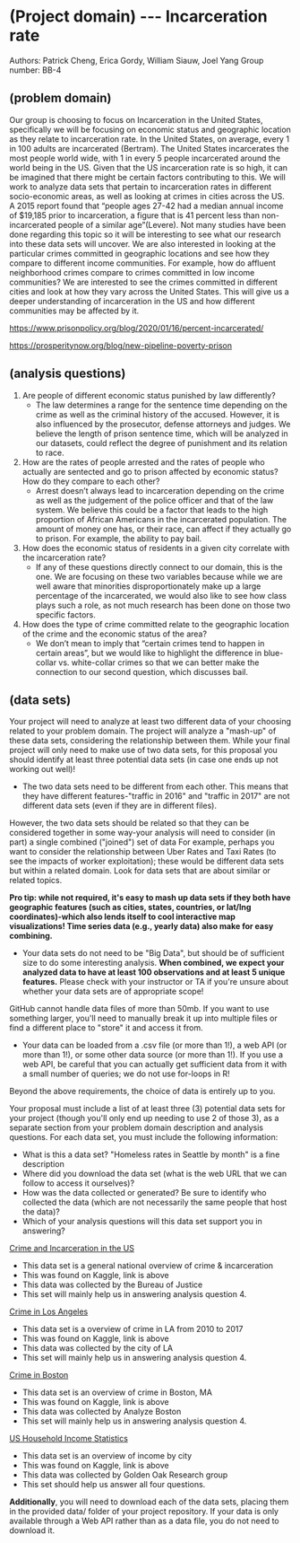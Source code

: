 # (Project domain)  --- Incarceration rate
Authors: Patrick Cheng, Erica Gordy, William Siauw, Joel Yang
Group number: BB-4

## (problem domain)
 Our group is choosing to focus on Incarceration in the United States, specifically we will be focusing on economic status and geographic location as they relate to incarceration rate. In the United States, on average, every 1 in 100 adults are incarcerated (Bertram). The United States incarcerates the most people world wide, with 1 in every 5 people incarcerated around the world being in the US. Given that the US incarceration rate is so high, it can be imagined that there might be certain factors contributing to this.
	We will work to analyze data sets that pertain to incarceration rates in different socio-economic areas, as well as looking at crimes in cities across the US. A 2015 report found that “people ages 27-42 had a median annual income of $19,185 prior to incarceration, a figure that is 41 percent less than non-incarcerated people of a similar age”(Levere). Not many studies have been done regarding this topic so it will be interesting to see what our research into these data sets will uncover. We are also interested in looking at the particular crimes committed in geographic locations and see how they compare to different income communities. For example, how do affluent neighborhood crimes compare to crimes committed in low income communities? We are interested to see the crimes committed in different cities and look at how they vary across the United States. This will give us a deeper understanding of incarceration in the US and how different communities may be affected by it.

https://www.prisonpolicy.org/blog/2020/01/16/percent-incarcerated/

https://prosperitynow.org/blog/new-pipeline-poverty-prison

## (analysis questions)
1. Are people of different economic status punished by law differently?
    - The law determines a range for the sentence time depending on the crime as well as the criminal history of the accused. However, it is also influenced by the prosecutor, defense attorneys and judges. We believe the length of prison sentence time, which will be analyzed in our datasets, could reflect the degree of punishment and its relation to race.
2. How are the rates of people arrested and the rates of people who actually are sentected and go to prison affected by economic status? How do they compare to each other?
   - Arrest doesn’t always lead to incarceration depending on the crime as well as the judgement of the police officer and that of the law system. We believe this could be a factor that leads to the high proportion of African Americans in the incarcerated population. The amount of money one has, or their race, can affect if they actually go to prison. For example, the ability to pay bail.
3. How does the economic status of residents in a given city correlate with the incarceration rate?
   - If any of these questions directly connect to our domain, this is the one. We are focusing on these two variables because while we are well aware that minorities disproportionately make up a large percentage of the incarcerated, we would also like to see how class plays such a role, as not much research has been done on those two specific factors.
4. How does the type of crime committed relate to the geographic location of the crime and the economic status of the area?
   - We don’t mean to imply that “certain crimes tend to happen in certain areas”, but we would like to highlight the difference in blue-collar vs. white-collar crimes so that we can better make the connection to our second question, which discusses bail.


## (data sets)

Your project will need to analyze at least two different data of your choosing related to your problem domain. The project will analyze a "mash-up" of these data sets, considering the relationship between them. While your final project will only need to make use of two data sets, for this proposal you should identify at least three potential data sets (in case one ends up not working out well)!

- The two data sets need to be different from each other. This means that they have different features-"traffic in 2016" and "traffic in 2017" are not different data sets (even if they are in different files).

However, the two data sets should be related so that they can be considered together in some way-your analysis will need to consider (in part) a single combined ("joined") set of data For example, perhaps you want to consider the relationship between Uber Rates and Taxi Rates (to see the impacts of worker exploitation); these would be different data sets but within a related domain. Look for data sets that are about similar or related topics.

**Pro tip: while not required, it's easy to mash up data sets if they both have geographic features (such as cities, states, countries, or lat/lng coordinates)-which also lends itself to cool interactive map visualizations! Time series data (e.g., yearly data) also make for easy combining.**

- Your data sets do not need to be "Big Data", but should be of sufficient size to do some interesting analysis. **When combined, we expect your analyzed data to have at least 100 observations and at least 5 unique features.** Please check with your instructor or TA if you're unsure about whether your data sets are of appropriate scope!

GitHub cannot handle data files of more than 50mb. If you want to use something larger, you'll need to manually break it up into multiple files or find a different place to "store" it and access it from.

- Your data can be loaded from a .csv file (or more than 1!), a web API (or more than 1!), or some other data source (or more than 1!). If you use a web API, be careful that you can actually get sufficient data from it with a small number of queries; we do not use for-loops in R!

Beyond the above requirements, the choice of data is entirely up to you.

Your proposal must include a list of at least three (3) potential data sets for your project (though you'll only end up needing to use 2 of those 3), as a separate section from your problem domain description and analysis questions. For each data set, you must include the following information:

- What is this a data set? "Homeless rates in Seattle by month" is a fine description
- Where did you download the data set (what is the web URL that we can follow to access it ourselves)?
- How was the data collected or generated? Be sure to identify who collected the data (which are not necessarily the same people that host the data)?
- Which of your analysis questions will this data set support you in answering?

[Crime and Incarceration in the US](https://www.kaggle.com/christophercorrea/prisoners-and-crime-in-united-states?select=ucr_by_state.csv)

- This data set is a general national overview of crime & incarceration
- This was found on Kaggle, link is above
- This data was collected by the Bureau of Justice
- This set will mainly help us in answering analysis question 4.

[Crime in Los Angeles](https://www.kaggle.com/cityofLA/crime-in-los-angeles?select=Crime_Data_2010_2017.csv)

- This data set is a overview of crime in LA from 2010 to 2017
- This was found on Kaggle, link is above
- This data was collected by the city of LA
- This set will mainly help us in answering analysis question 4.

[Crime in Boston](https://www.kaggle.com/AnalyzeBoston/crimes-in-boston?select=crime.csv)

- This data set is an overview of crime in Boston, MA
- This was found on Kaggle, link is above
- This data was collected by Analyze Boston
- This set will mainly help us in answering analysis question 4.

[US Household Income Statistics](https://www.kaggle.com/goldenoakresearch/us-household-income-stats-geo-locations?select=kaggle_income.csv)

- This data set is an overview of income by city
- This was found on Kaggle, link is above
- This data was collected by Golden Oak Research group
- This set should help us answer all four questions.

**Additionally**, you will need to download each of the data sets, placing them in the provided data/ folder of your project repository. If your data is only available through a Web API rather than as a data file, you do not need to download it.


